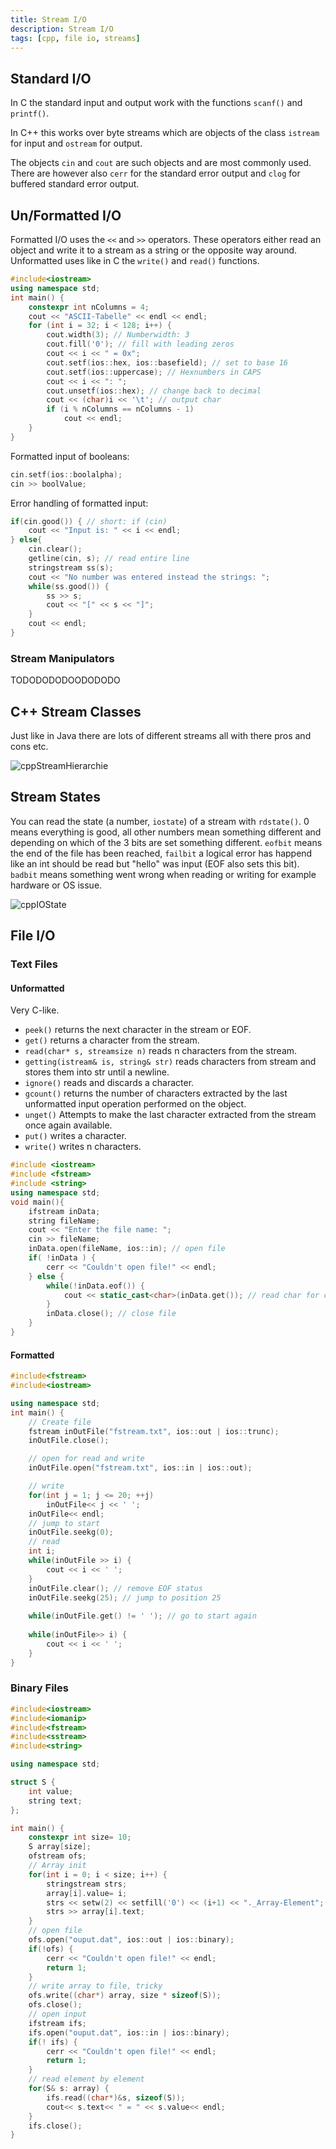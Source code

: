 ```yaml
---
title: Stream I/O
description: Stream I/O
tags: [cpp, file io, streams]
---
```


## Standard I/O

In C the standard input and output work with the functions `scanf()` and `printf()`.

In C++ this works over byte streams which are objects of the class `istream` for input and `ostream` for output.

The objects `cin` and `cout` are such objects and are most commonly used. There are however also `cerr` for the standard error output and `clog` for buffered standard error output.

## Un/Formatted I/O

Formatted I/O uses the `<<` and `>>` operators. These operators either read an object and write it to a stream as a string or the opposite way around. Unformatted uses like in C the `write()` and `read()` functions.

```cpp
#include<iostream>
using namespace std;
int main() {
    constexpr int nColumns = 4;
    cout << "ASCII-Tabelle" << endl << endl;
    for (int i = 32; i < 128; i++) {
        cout.width(3); // Numberwidth: 3
        cout.fill('0'); // fill with leading zeros
        cout << i << " = 0x";
        cout.setf(ios::hex, ios::basefield); // set to base 16
        cout.setf(ios::uppercase); // Hexnumbers in CAPS
        cout << i << ": ";
        cout.unsetf(ios::hex); // change back to decimal
        cout << (char)i << '\t'; // output char
        if (i % nColumns == nColumns - 1)
            cout << endl;
    }
}
```

Formatted input of booleans:

```cpp
cin.setf(ios::boolalpha); 
cin >> boolValue;
```

Error handling of formatted input:

```cpp
if(cin.good()) { // short: if (cin)
    cout << "Input is: " << i << endl;
} else{
    cin.clear();
    getline(cin, s); // read entire line
    stringstream ss(s);
    cout << "No number was entered instead the strings: ";
    while(ss.good()) {
        ss >> s;
        cout << "[" << s << "]";
    }
    cout << endl;
}
```

### Stream Manipulators

TODODODODOODODODO

## C++ Stream Classes

Just like in Java there are lots of different streams all with there pros and cons etc.

![cppStreamHierarchie](/img/programming/cppStreamHierarchie.png)

## Stream States

You can read the state (a number, `iostate`) of a stream with `rdstate()`. 0 means everything is good, all other numbers mean something different and depending on which of the 3 bits are set something different. `eofbit` means the end of the file has been reached, `failbit` a logical error has happend like an int should be read but "hello" was input (EOF also sets this bit). `badbit` means something went wrong when reading or writing for example hardware or OS issue.

![cppIOState](/img/programming/cppIOState.png)

## File I/O

### Text Files

#### Unformatted

Very C-like.

- `peek()` returns the next character in the stream or EOF.
- `get()` returns a character from the stream.
- `read(char* s, streamsize n)` reads n characters from the stream.
- `getting(istream& is, string& str)` reads characters from stream and stores them into str until a newline.
- `ignore()` reads and discards a character.
- `gcount()` returns the number of characters extracted by the last unformatted input operation performed on the object.
- `unget()` Attempts to make the last character extracted from the stream once again available.
- `put()` writes a character.
- `write()` writes n characters.

```cpp
#include <iostream>
#include <fstream>
#include <string>
using namespace std;
void main(){
    ifstream inData;
    string fileName;
    cout << "Enter the file name: ";
    cin >> fileName;
    inData.open(fileName, ios::in); // open file
    if( !inData ) {
        cerr << "Couldn't open file!" << endl;
    } else {
        while(!inData.eof()) {
            cout << static_cast<char>(inData.get()); // read char for char.
        }
        inData.close(); // close file
    }
}
```

#### Formatted

```cpp
#include<fstream>
#include<iostream>

using namespace std;
int main() {
    // Create file
    fstream inOutFile("fstream.txt", ios::out | ios::trunc);
    inOutFile.close();

    // open for read and write
    inOutFile.open("fstream.txt", ios::in | ios::out);

    // write
    for(int j = 1; j <= 20; ++j)
        inOutFile<< j << ' ';
    inOutFile<< endl;
    // jump to start
    inOutFile.seekg(0);
    // read
    int i;
    while(inOutFile >> i) {
        cout << i << ' '; 
    }
    inOutFile.clear(); // remove EOF status
    inOutFile.seekg(25); // jump to position 25
    
    while(inOutFile.get() != ' '); // go to start again
    
    while(inOutFile>> i) {
        cout << i << ' ';
    }
}
```

### Binary Files

```cpp
#include<iostream>
#include<iomanip>
#include<fstream>
#include<sstream>
#include<string>

using namespace std;

struct S {
    int value;
    string text;
};

int main() {
    constexpr int size= 10;
    S array[size];
    ofstream ofs;
    // Array init
    for(int i = 0; i < size; i++) {
        stringstream strs;
        array[i].value= i;
        strs << setw(2) << setfill('0') << (i+1) << "._Array-Element";
        strs >> array[i].text;
    }
    // open file
    ofs.open("ouput.dat", ios::out | ios::binary);
    if(!ofs) {
        cerr << "Couldn't open file!" << endl;
        return 1;
    }
    // write array to file, tricky
    ofs.write((char*) array, size * sizeof(S));
    ofs.close();
    // open input
    ifstream ifs;
    ifs.open("ouput.dat", ios::in | ios::binary);
    if(! ifs) {
        cerr << "Couldn't open file!" << endl;
        return 1;
    }
    // read element by element
    for(S& s: array) {
        ifs.read((char*)&s, sizeof(S));
        cout<< s.text<< " = " << s.value<< endl;
    }
    ifs.close();
}
```
